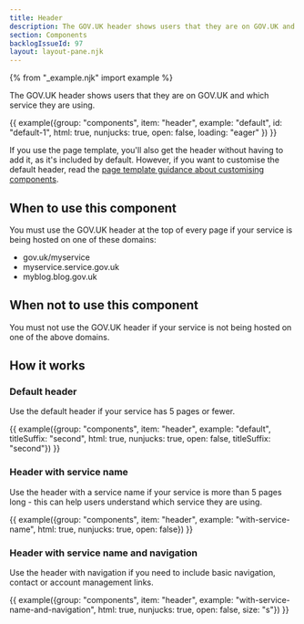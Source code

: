```yaml
---
title: Header
description: The GOV.UK header shows users that they are on GOV.UK and which service they are using
section: Components
backlogIssueId: 97
layout: layout-pane.njk
---
```


{% from "_example.njk" import example %}

The GOV.UK header shows users that they are on GOV.UK and which service they are using.

{{ example({group: "components", item: "header", example: "default", id: "default-1", html: true, nunjucks: true, open: false, loading: "eager" }) }}

If you use the page template, you'll also get the header without having to add it, as it's included by default. However, if you want to customise the default header, read the [page template guidance about customising components](/styles/page-template/#changing-template-content).

## When to use this component

You must use the GOV.UK header at the top of every page if your service is being hosted on one of these domains:

- gov.uk/myservice
- myservice.service.gov.uk
- myblog.blog.gov.uk

## When not to use this component

You must not use the GOV.UK header if your service is not being hosted on one of the above domains.

## How it works

### Default header

Use the default header if your service has 5 pages or fewer.

{{ example({group: "components", item: "header", example: "default", titleSuffix: "second", html: true, nunjucks: true, open: false, titleSuffix: "second"}) }}

### Header with service name

Use the header with a service name if your service is more than 5 pages long - this can help users understand which service they are using.

{{ example({group: "components", item: "header", example: "with-service-name", html: true, nunjucks: true, open: false}) }}

### Header with service name and navigation

Use the header with navigation if you need to include basic navigation, contact or account management links.

{{ example({group: "components", item: "header", example: "with-service-name-and-navigation", html: true, nunjucks: true, open: false, size: "s"}) }}
